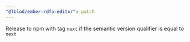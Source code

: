 ```yaml
---
"@lblod/ember-rdfa-editor": patch
---
```


Release to npm with tag `next` if the semantic version qualifier is equal to `next`
